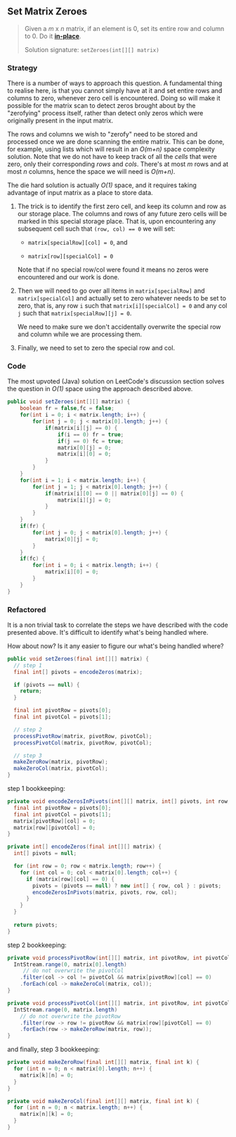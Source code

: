 ## Set Matrix Zeroes

>  Given a *m* x *n* matrix, if an element is 0, set its entire row and column to 0. Do it [**in-place**](https://en.wikipedia.org/wiki/In-place_algorithm).
>
>  Solution signature: `setZeroes(int[][] matrix)`



### Strategy

There is a number of ways to approach this question. A fundamental thing to realise here, is that you cannot simply have at it and set entire rows and columns to zero, whenever zero cell is encountered. Doing so will make it possible for the matrix scan to detect zeros brought about by the "zerofying" process itself, rather than detect only zeros which were originally present in the input matrix. 

The rows and columns we wish to "zerofy" need to be stored and processed once we are done scanning the entire matrix. This can be done, for example, using lists which will result in an *O(m+n)* space complexity solution. Note that we do not have to keep track of all the *cells* that were zero, only their corresponding *rows* and *cols*. There's at most *m* rows and at most *n* columns, hence the space we will need is *O(m+n)*.

The die hard solution is actually *O(1)* space, and it requires taking advantage of input matrix as a place to store data. 

1. The trick is to identify the first zero cell, and keep its column and row as our storage place. The columns and rows of any future zero cells will be marked in this special storage place. That is, upon encountering any subsequent cell such that `(row, col) == 0` we will set:   

   * `matrix[specialRow][col] = 0`, and

   * `matrix[row][specialCol] = 0`
   
   Note that if no special row/col were found it means no zeros were encountered and our work is done.
   
2. Then we will need to go over all items in `matrix[specialRow]` and `matrix[specialCol]` and actually set to zero whatever needs to be set to zero, that is, any row `i` such that `matrix[i][specialCol] = 0` and any col `j` such that `matrix[specialRow][j] = 0`.

   We need to make sure we don't accidentally overwrite the special row and column while we are processing them.

3. Finally, we need to set to zero the special row and col.

   

### Code

The most upvoted (Java) solution on LeetCode's discussion section solves the question in *O(1)* space using the approach described above.

```java
public void setZeroes(int[][] matrix) {
    boolean fr = false,fc = false;
    for(int i = 0; i < matrix.length; i++) {
        for(int j = 0; j < matrix[0].length; j++) {
            if(matrix[i][j] == 0) {
                if(i == 0) fr = true;
                if(j == 0) fc = true;
                matrix[0][j] = 0;
                matrix[i][0] = 0;
            }
        }
    }
    for(int i = 1; i < matrix.length; i++) {
        for(int j = 1; j < matrix[0].length; j++) {
            if(matrix[i][0] == 0 || matrix[0][j] == 0) {
                matrix[i][j] = 0;
            }
        }
    }
    if(fr) {
        for(int j = 0; j < matrix[0].length; j++) {
            matrix[0][j] = 0;
        }
    }
    if(fc) {
        for(int i = 0; i < matrix.length; i++) {
            matrix[i][0] = 0;
        }
    }   
}
```



### Refactored

It is a non trivial task to correlate the steps we have described with the code presented above. It's difficult to identify what's being handled where.

How about now? Is it any easier to figure our what's being handled where?

```java
public void setZeroes(final int[][] matrix) {
  // step 1
  final int[] pivots = encodeZeros(matrix);

  if (pivots == null) {
    return;
  }

  final int pivotRow = pivots[0];
  final int pivotCol = pivots[1];

  // step 2
  processPivotRow(matrix, pivotRow, pivotCol);
  processPivotCol(matrix, pivotRow, pivotCol);

  // step 3
  makeZeroRow(matrix, pivotRow);
  makeZeroCol(matrix, pivotCol);
}
```

step 1 bookkeeping:

```java
private void encodeZerosInPivots(int[][] matrix, int[] pivots, int row, int col) {
  final int pivotRow = pivots[0];
  final int pivotCol = pivots[1];
  matrix[pivotRow][col] = 0;
  matrix[row][pivotCol] = 0;
}

private int[] encodeZeros(final int[][] matrix) {
  int[] pivots = null;

  for (int row = 0; row < matrix.length; row++) {
    for (int col = 0; col < matrix[0].length; col++) {
      if (matrix[row][col] == 0) {
        pivots = (pivots == null) ? new int[] { row, col } : pivots;
        encodeZerosInPivots(matrix, pivots, row, col);
      }
    }
  }
  
  return pivots;
}
```

step 2 bookkeeping:

```java
private void processPivotRow(int[][] matrix, int pivotRow, int pivotCol) {
  IntStream.range(0, matrix[0].length)
     // do not overwrite the pivotCol
    .filter(col -> col != pivotCol && matrix[pivotRow][col] == 0)
    .forEach(col -> makeZeroCol(matrix, col));
}

private void processPivotCol(int[][] matrix, int pivotRow, int pivotCol) {
  IntStream.range(0, matrix.length)
    // do not overwrite the pivotRow
    .filter(row -> row != pivotRow && matrix[row][pivotCol] == 0)
    .forEach(row -> makeZeroRow(matrix, row));
}
```

and finally, step 3 bookkeeping:

```java
private void makeZeroRow(final int[][] matrix, final int k) {
  for (int n = 0; n < matrix[0].length; n++) {
    matrix[k][n] = 0;
  }
}

private void makeZeroCol(final int[][] matrix, final int k) {
  for (int n = 0; n < matrix.length; n++) {
    matrix[n][k] = 0;
  }
}
```

